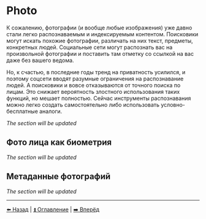 # Photo

К сожалению, фотографии (и вообще любые изображения) уже давно стали легко распознаваемым и индексируемым контентом.
Поисковики могут искать похожие фотографии, различать на них текст, предметы, конкретных людей. Социальные
сети могут распознать вас на произвольной фотографии и поставить там отметку со ссылкой на вас даже без вашего ведома.

Но, к счастью, в последние годы тренд на приватность усилился, и поэтому соцсети вводят разумные ограничения
на распознавание людей. А поисковики и вовсе отказываются от точного поиска по лицам. Это снижает вероятность
злостного использования таких функций, но мешает полностью. Сейчас инструменты распознавания можно легко создать
самостоятельно либо использовать условно-бесплатные аналоги.

*The section will be updated*

## Фото лица как биометрия

*The section will be updated*

## Метаданные фотографий

*The section will be updated*

---

[⬅️ Назад](./password.md) | [⏫ Оглавление](../README.md) | [➡️ Вперёд](./breaches.md)

